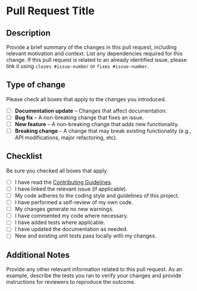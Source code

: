 # Pull Request Title

## Description

Provide a brief summary of the changes in this pull request, including relevant
motivation and context. List any dependencies required for this change. If this
pull request is related to an already identified issue, please link it using
`closes #issue-number` or `fixes #issue-number`.

## Type of change

Please check all boxes that apply to the changes you introduced.

- [ ] **Documentation update** – Changes that affect documentation.
- [ ] **Bug fix** – A non-breaking change that fixes an issue.
- [ ] **New feature** – A non-breaking change that adds new functionality.
- [ ] **Breaking change** – A change that may break existing functionality
      (e.g., API modifications, major refactoring, etc).

## Checklist

Be sure you checked all boxes that apply.

- [ ] I have read the [Contributing Guidelines](./contributing.md).
- [ ] I have linked the relevant issue (if applicable).
- [ ] My code adheres to the coding style and guidelines of this project.
- [ ] I have performed a self-review of my own code.
- [ ] My changes generate no new warnings.
- [ ] I have commented my code where necessary.
- [ ] I have added tests where applicable.
- [ ] I have updated the documentation as needed.
- [ ] New and existing unit tests pass locally with my changes.

## Additional Notes

Provide any other relevant information related to this pull request. As an
example, describe the tests you ran to verify your changes and provide
instructions for reviewers to reproduce the outcome.
